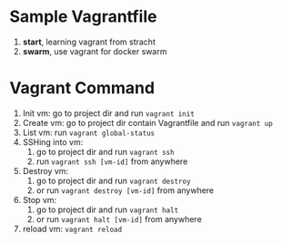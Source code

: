 # Sample Vagrantfile

1. **start**, learning vagrant from stracht
2. **swarm**, use vagrant for docker swarm

# Vagrant Command

1. Init vm: go to project dir and run `vagrant init`
2. Create vm: go to project dir contain Vagrantfile and run `vagrant up`
3. List vm: run `vagrant global-status`
4. SSHing into vm:
   1. go to project dir and run `vagrant ssh`
   2. run `vagrant ssh [vm-id]` from anywhere
5. Destroy vm:
   1. go to project dir and run `vagrant destroy`
   2. or run `vagrant destroy [vm-id]` from anywhere
6. Stop vm:
   1. go to project dir and run `vagrant halt`
   2. or run `vagrant halt [vm-id]` from anywhere
7. reload vm: `vagrant reload`
